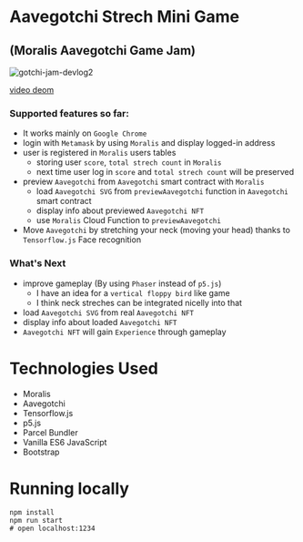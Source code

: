 # Aavegotchi Strech Mini Game 
## (Moralis Aavegotchi Game Jam)

![gotchi-jam-devlog2](https://user-images.githubusercontent.com/86926500/132110272-a570f63c-3a8d-4161-b474-7e1e7043d8d2.gif)

[video deom](https://www.youtube.com/watch?v=WJXl-rI7pyA)

### Supported features so far:
- It works mainly on `Google Chrome`
- login with `Metamask` by using `Moralis` and display logged-in address
- user is registered in `Moralis` users tables
    - storing user `score`, `total strech count` in `Moralis`
    - next time user log in `score` and `total strech count` will be preserved
- preview `Aavegotchi` from `Aavegotchi` smart contract with `Moralis`
    - load `Aavegotchi SVG` from `previewAavegotchi` function in `Aavegotchi` smart contract
    - display info about previewed `Aavegotchi NFT`
    - use `Moralis` Cloud Function to `previewAavegotchi`
- Move `Aavegotchi` by stretching your neck (moving your head) thanks to `Tensorflow.js` Face recognition

### What's Next
- improve gameplay (By using `Phaser` instead of `p5.js`)
    - I have an idea for a `vertical floppy bird` like game
    - I think neck streches can be integrated nicelly into that
- load `Aavegotchi SVG` from real `Aavegotchi NFT`
- display info about loaded `Aavegotchi NFT`
- `Aavegotchi NFT` will gain `Experience` through gameplay

# Technologies Used
- Moralis
- Aavegotchi
- Tensorflow.js
- p5.js
- Parcel Bundler
- Vanilla ES6 JavaScript
- Bootstrap

# Running locally

```shel
npm install
npm run start
# open localhost:1234
```
